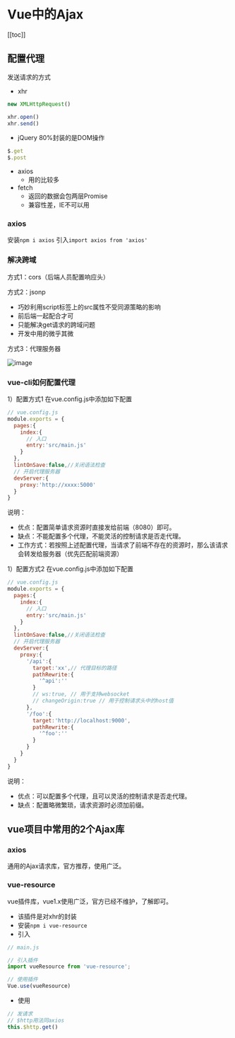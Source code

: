 
# Vue中的Ajax

[[toc]]

## 配置代理

发送请求的方式
- xhr
```js
new XMLHttpRequest()

xhr.open()
xhr.send()
```
- jQuery
80%封装的是DOM操作
```js
$.get
$.post
```
- axios
  - 用的比较多
- fetch
  - 返回的数据会包两层Promise
  - 兼容性差，IE不可以用


### axios
安装`npm i axios`
引入`import axios from 'axios'`

### 解决跨域

方式1：cors（后端人员配置响应头）

方式2：jsonp
- 巧妙利用script标签上的src属性不受同源策略的影响
- 前后端一起配合才可
- 只能解决get请求的跨域问题
- 开发中用的微乎其微

方式3：代理服务器

![image](/imgs/vue/serve1.png)

### vue-cli如何配置代理

1）配置方式1
在vue.config.js中添加如下配置
```js
// vue.config.js
module.exports = {
  pages:{
    index:{
      // 入口
      entry:'src/main.js'
    }
  },
  lintOnSave:false,//关闭语法检查
  // 开启代理服务器
  devServer:{
    proxy:'http://xxxx:5000'
  }
}
```
说明：
- 优点：配置简单请求资源时直接发给前端（8080）即可。
- 缺点：不能配置多个代理，不能灵活的控制请求是否走代理。
- 工作方式：若按照上述配置代理，当请求了前端不存在的资源时，那么该请求会转发给服务器（优先匹配前端资源）



1）配置方式2
在vue.config.js中添加如下配置
```js
// vue.config.js
module.exports = {
  pages:{
    index:{
      // 入口
      entry:'src/main.js'
    }
  },
  lintOnSave:false,//关闭语法检查
  // 开启代理服务器
  devServer:{
    proxy:{
      '/api':{
        target:'xx',// 代理目标的路径
        pathRewrite:{
          '^api':''
        }
        // ws:true, // 用于支持websocket
        // changeOrigin:true // 用于控制请求头中的host值
      },
      '/foo':{
        target:'http://localhost:9000',
        pathRewrite:{
          '^foo':''
        }
      }
    }
  }
}
```
说明：
- 优点：可以配置多个代理，且可以灵活的控制请求是否走代理。
- 缺点：配置略微繁琐，请求资源时必须加前缀。


## vue项目中常用的2个Ajax库

### axios
通用的Ajax请求库，官方推荐，使用广泛。

### vue-resource
vue插件库，vue1.x使用广泛，官方已经不维护，了解即可。
- 该插件是对xhr的封装
- 安装`npm i vue-resource`
- 引入
```js
// main.js

// 引入插件
import vueResource from 'vue-resource';

// 使用插件
Vue.use(vueResource)
```
- 使用
```js
// 发请求
// $http用法同axios
this.$http.get()
```